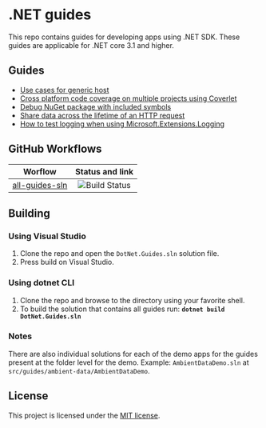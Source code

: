 # .NET guides

This repo contains guides for developing apps using .NET SDK. These guides are applicable for .NET core 3.1 and higher.

## Guides

* [Use cases for generic host](./docs/guides/generic-host-use-cases.md)
* [Cross platform code coverage on multiple projects using Coverlet](./docs/guides/code-coverage.md)
* [Debug NuGet package with included symbols](./docs/guides/debug-pdg-included-on-nuget.md)
* [Share data across the lifetime of an HTTP request](./docs/guides/share-data-with-async-local.md)
* [How to test logging when using Microsoft.Extensions.Logging](./docs/guides/testing-logs.md)

## GitHub Workflows

| Worflow                   |      Status and link      |
|---------------------------|:-------------------------:|
| [all-guides-sln](https://github.com/edumserrano/dot-net-sdk-guides/blob/main/.github/workflows/all-guides-sln.yml)             |  ![Build Status](https://github.com/edumserrano/dot-net-sdk-guides/workflows/Build%20guides%20sln/badge.svg) |

## Building

### Using Visual Studio

1) Clone the repo and open the `DotNet.Guides.sln` solution file.
2) Press build on Visual Studio.

### Using dotnet CLI

1) Clone the repo and browse to the directory using your favorite shell.
2) To build the solution that contains all guides run: **`dotnet build DotNet.Guides.sln`**

### Notes

There are also individual solutions for each of the demo apps for the guides present at the folder level for the demo. Example: `AmbientDataDemo.sln` at `src/guides/ambient-data/AmbientDataDemo`.

## License

This project is licensed under the [MIT license](./LICENSE).
